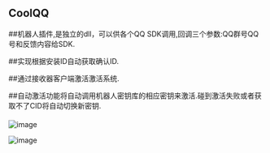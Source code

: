 ## CoolQQ


##机器人插件,是独立的dll，可以供各个QQ SDK调用,回调三个参数:QQ群号QQ号和反馈内容给SDK.

##实现根据安装ID自动获取确认ID.

##通过接收器客户端激活激活系统.

##自动激活功能将自动调用机器人密钥库的相应密钥来激活.碰到激活失败或者获取不了CID将自动切换新密钥.   

####     

![image](https://github.com/laomms/CoolQQ/blob/master/机器人.gif)

![image](https://github.com/laomms/CoolQQ/blob/master/00.png)
